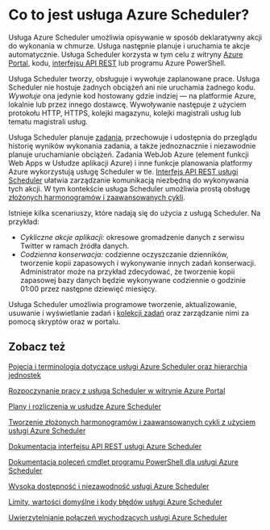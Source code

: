<properties
 pageTitle="Co to jest usługa Azure Scheduler? | Microsoft Azure"
 description="Usługa Azure Scheduler umożliwia opisywanie w sposób deklaratywny akcji do wykonania w chmurze. Usługa następnie planuje i uruchamia te akcje automatycznie."
 services="scheduler"
 documentationCenter=".NET"
 authors="krisragh"
 manager="dwrede"
 editor=""/>
<tags
 ms.service="scheduler"
 ms.workload="infrastructure-services"
 ms.tgt_pltfrm="na"
 ms.devlang="dotnet"
 ms.topic="hero-article"
 ms.date="03/09/2016"
 ms.author="krisragh"/>

# Co to jest usługa Azure Scheduler?

Usługa Azure Scheduler umożliwia opisywanie w sposób deklaratywny akcji do wykonania w chmurze. Usługa następnie planuje i uruchamia te akcje automatycznie.  Usługa Scheduler korzysta w tym celu z witryny [Azure Portal](scheduler-get-started-portal.md), kodu, [interfejsu API REST](https://msdn.microsoft.com/library/mt629143.aspx) lub programu Azure PowerShell.

Usługa Scheduler tworzy, obsługuje i wywołuje zaplanowane prace.  Usługa Scheduler nie hostuje żadnych obciążeń ani nie uruchamia żadnego kodu. _Wywołuje_ ona jedynie kod hostowany gdzie indziej — na platformie Azure, lokalnie lub przez innego dostawcę. Wywoływanie następuje z użyciem protokołu HTTP, HTTPS, kolejki magazynu, kolejki magistrali usług lub tematu magistrali usług.

Usługa Scheduler planuje [zadania](scheduler-concepts-terms.md), przechowuje i udostępnia do przeglądu historię wyników wykonania zadania, a także jednoznacznie i niezawodnie planuje uruchamianie obciążeń. Zadania WebJob Azure (element funkcji Web Apps w Usłudze aplikacji Azure) i inne funkcje planowania platformy Azure wykorzystują usługę Scheduler w tle. [Interfejs API REST usługi Scheduler](https://msdn.microsoft.com/library/mt629143.aspx) ułatwia zarządzanie komunikacją niezbędną do wykonywania tych akcji. W tym kontekście usługa Scheduler umożliwia prostą obsługę [złożonych harmonogramów i zaawansowanych cykli](scheduler-advanced-complexity.md).

Istnieje kilka scenariuszy, które nadają się do użycia z usługą Scheduler. Na przykład:

+ _Cykliczne akcje aplikacji:_ okresowe gromadzenie danych z serwisu Twitter w ramach źródła danych.
+ _Codzienna konserwacja:_ codzienne oczyszczanie dzienników, tworzenie kopii zapasowych i wykonywanie innych zadań konserwacji. Administrator może na przykład zdecydować, że tworzenie kopii zapasowej bazy danych będzie wykonywane codziennie o godzinie 01:00 przez następne dziewięć miesięcy.

Usługa Scheduler umożliwia programowe tworzenie, aktualizowanie, usuwanie i wyświetlanie zadań i [kolekcji zadań](scheduler-concepts-terms.md) oraz zarządzanie nimi za pomocą skryptów oraz w portalu.

## Zobacz też

 [Pojęcia i terminologia dotyczące usługi Azure Scheduler oraz hierarchia jednostek](scheduler-concepts-terms.md)

 [Rozpoczynanie pracy z usługą Scheduler w witrynie Azure Portal](scheduler-get-started-portal.md)

 [Plany i rozliczenia w usłudze Azure Scheduler](scheduler-plans-billing.md)

 [Tworzenie złożonych harmonogramów i zaawansowanych cykli z użyciem usługi Azure Scheduler](scheduler-advanced-complexity.md)

 [Dokumentacja interfejsu API REST usługi Azure Scheduler](https://msdn.microsoft.com/library/mt629143)

 [Dokumentacja poleceń cmdlet programu PowerShell dla usługi Azure Scheduler](scheduler-powershell-reference.md)

 [Wysoka dostępność i niezawodność usługi Azure Scheduler](scheduler-high-availability-reliability.md)

 [Limity, wartości domyślne i kody błędów usługi Azure Scheduler](scheduler-limits-defaults-errors.md)

 [Uwierzytelnianie połączeń wychodzących usługi Azure Scheduler](scheduler-outbound-authentication.md)



<!--HONumber=jun16_HO2-->


